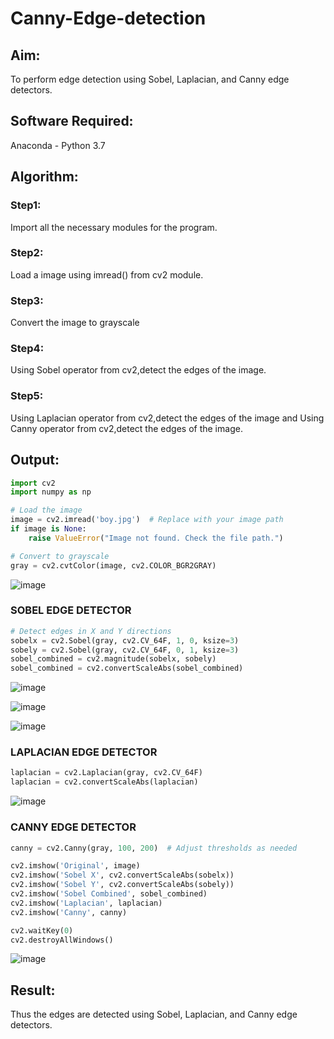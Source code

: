 # Canny-Edge-detection

## Aim:
To perform edge detection using Sobel, Laplacian, and Canny edge detectors.

## Software Required:
Anaconda - Python 3.7

## Algorithm:
### Step1:
Import all the necessary modules for the program.

### Step2:
Load a image using imread() from cv2 module.

### Step3:
Convert the image to grayscale

### Step4:
Using Sobel operator from cv2,detect the edges of the image.

### Step5:

Using Laplacian operator from cv2,detect the edges of the image and Using Canny operator from cv2,detect the edges of the image.

## Output:
```python
import cv2
import numpy as np

# Load the image
image = cv2.imread('boy.jpg')  # Replace with your image path
if image is None:
    raise ValueError("Image not found. Check the file path.")

# Convert to grayscale
gray = cv2.cvtColor(image, cv2.COLOR_BGR2GRAY)
```

![image](https://github.com/user-attachments/assets/bf1f76c4-8d52-42a6-8d6e-900a68e2fb74)

### SOBEL EDGE DETECTOR
```py
# Detect edges in X and Y directions
sobelx = cv2.Sobel(gray, cv2.CV_64F, 1, 0, ksize=3)
sobely = cv2.Sobel(gray, cv2.CV_64F, 0, 1, ksize=3)
sobel_combined = cv2.magnitude(sobelx, sobely)
sobel_combined = cv2.convertScaleAbs(sobel_combined)
```
![image](https://github.com/user-attachments/assets/3a4ffdc3-807b-4fd9-b10f-e3a95fa1c9bb)

![image](https://github.com/user-attachments/assets/b942ffcf-1f93-4528-878e-09d5063442a2)

![image](https://github.com/user-attachments/assets/73969079-1eb2-40aa-b6ca-b01254533eeb)



### LAPLACIAN EDGE DETECTOR
```py
laplacian = cv2.Laplacian(gray, cv2.CV_64F)
laplacian = cv2.convertScaleAbs(laplacian)
```
![image](https://github.com/user-attachments/assets/cbf94aac-c035-4696-8d76-073822aa0a83)




### CANNY EDGE DETECTOR
```py
canny = cv2.Canny(gray, 100, 200)  # Adjust thresholds as needed

```
```py
cv2.imshow('Original', image)
cv2.imshow('Sobel X', cv2.convertScaleAbs(sobelx))
cv2.imshow('Sobel Y', cv2.convertScaleAbs(sobely))
cv2.imshow('Sobel Combined', sobel_combined)
cv2.imshow('Laplacian', laplacian)
cv2.imshow('Canny', canny)

cv2.waitKey(0)
cv2.destroyAllWindows()
```

![image](https://github.com/user-attachments/assets/9ba90325-7d81-4e14-a391-28d3412cadc9)

## Result:
Thus the edges are detected using Sobel, Laplacian, and Canny edge detectors.
